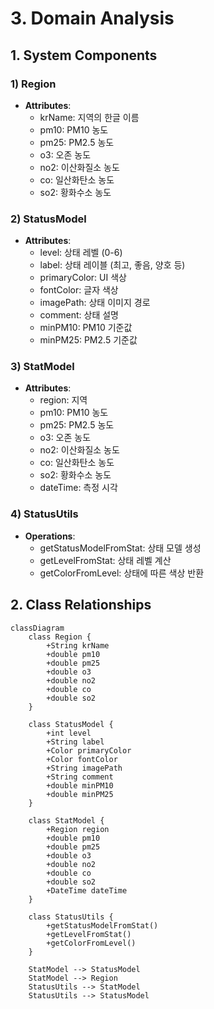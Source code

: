 # 3. Domain Analysis

## 1. System Components

### 1) Region
- **Attributes**:
  - krName: 지역의 한글 이름
  - pm10: PM10 농도
  - pm25: PM2.5 농도
  - o3: 오존 농도
  - no2: 이산화질소 농도
  - co: 일산화탄소 농도
  - so2: 황화수소 농도

### 2) StatusModel
- **Attributes**:
  - level: 상태 레벨 (0-6)
  - label: 상태 레이블 (최고, 좋음, 양호 등)
  - primaryColor: UI 색상
  - fontColor: 글자 색상
  - imagePath: 상태 이미지 경로
  - comment: 상태 설명
  - minPM10: PM10 기준값
  - minPM25: PM2.5 기준값

### 3) StatModel
- **Attributes**:
  - region: 지역
  - pm10: PM10 농도
  - pm25: PM2.5 농도
  - o3: 오존 농도
  - no2: 이산화질소 농도
  - co: 일산화탄소 농도
  - so2: 황화수소 농도
  - dateTime: 측정 시각

### 4) StatusUtils
- **Operations**:
  - getStatusModelFromStat: 상태 모델 생성
  - getLevelFromStat: 상태 레벨 계산
  - getColorFromLevel: 상태에 따른 색상 반환

## 2. Class Relationships

```mermaid
classDiagram
    class Region {
        +String krName
        +double pm10
        +double pm25
        +double o3
        +double no2
        +double co
        +double so2
    }
    
    class StatusModel {
        +int level
        +String label
        +Color primaryColor
        +Color fontColor
        +String imagePath
        +String comment
        +double minPM10
        +double minPM25
    }
    
    class StatModel {
        +Region region
        +double pm10
        +double pm25
        +double o3
        +double no2
        +double co
        +double so2
        +DateTime dateTime
    }
    
    class StatusUtils {
        +getStatusModelFromStat()
        +getLevelFromStat()
        +getColorFromLevel()
    }
    
    StatModel --> StatusModel
    StatModel --> Region
    StatusUtils --> StatModel
    StatusUtils --> StatusModel
```
